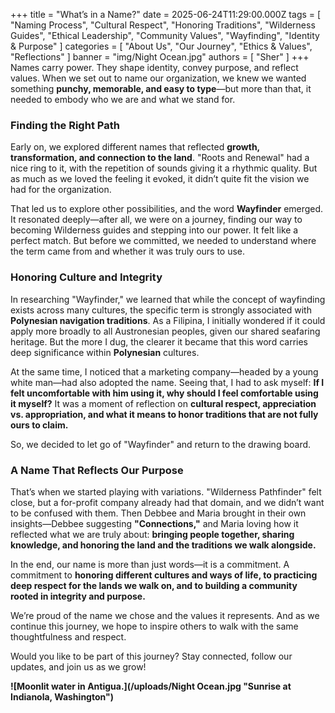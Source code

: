 +++
title = "What’s in a Name?"
date = 2025-06-24T11:29:00.000Z
tags = [
  "Naming Process",
  "Cultural Respect",
  "Honoring Traditions",
  "Wilderness Guides",
  "Ethical Leadership",
  "Community Values",
  "Wayfinding",
  "Identity & Purpose"
]
categories = [
  "About Us",
  "Our Journey",
  "Ethics & Values",
  "Reflections"
]
banner = "img/Night Ocean.jpg"
authors = [ "Sher" ]
+++
Names carry power. They shape identity, convey purpose, and reflect values. When we set out to name our organization, we knew we wanted something **punchy, memorable, and easy to type**—but more than that, it needed to embody who we are and what we stand for.

### **Finding the Right Path**

Early on, we explored different names that reflected **growth, transformation, and connection to the land**. "Roots and Renewal" had a nice ring to it, with the repetition of sounds giving it a rhythmic quality. But as much as we loved the feeling it evoked, it didn’t quite fit the vision we had for the organization.

That led us to explore other possibilities, and the word **Wayfinder** emerged. It resonated deeply—after all, we were on a journey, finding our way to becoming Wilderness guides and stepping into our power. It felt like a perfect match. But before we committed, we needed to understand where the term came from and whether it was truly ours to use.

### **Honoring Culture and Integrity**

In researching "Wayfinder," we learned that while the concept of wayfinding exists across many cultures, the specific term is strongly associated with **Polynesian navigation traditions**. As a Filipina, I initially wondered if it could apply more broadly to all Austronesian peoples, given our shared seafaring heritage. But the more I dug, the clearer it became that this word carries deep significance within **Polynesian** cultures.

At the same time, I noticed that a marketing company—headed by a young white man—had also adopted the name. Seeing that, I had to ask myself: **If I felt uncomfortable with him using it, why should I feel comfortable using it myself?** It was a moment of reflection on **cultural respect, appreciation vs. appropriation, and what it means to honor traditions that are not fully ours to claim.**

So, we decided to let go of "Wayfinder" and return to the drawing board.

### **A Name That Reflects Our Purpose**

That’s when we started playing with variations. "Wilderness Pathfinder" felt close, but a for-profit company already had that domain, and we didn’t want to be confused with them. Then Debbee and Maria brought in their own insights—Debbee suggesting **"Connections,"** and Maria loving how it reflected what we are truly about: **bringing people together, sharing knowledge, and honoring the land and the traditions we walk alongside.**

In the end, our name is more than just words—it is a commitment. A commitment to **honoring different cultures and ways of life, to practicing deep respect for the lands we walk on, and to building a community rooted in integrity and purpose.**

We’re proud of the name we chose and the values it represents. And as we continue this journey, we hope to inspire others to walk with the same thoughtfulness and respect.

Would you like to be part of this journey? Stay connected, follow our updates, and join us as we grow!

**![Moonlit water in Antigua.](/uploads/Night Ocean.jpg "Sunrise at Indianola, Washington")**